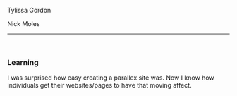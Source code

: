 Tylissa Gordon

Nick Moles

<hr />
<br />

<h3>Learning</h3>
  <p>I was surprised how easy creating a parallex site was. Now I know how individuals get their websites/pages to have that moving affect. 

